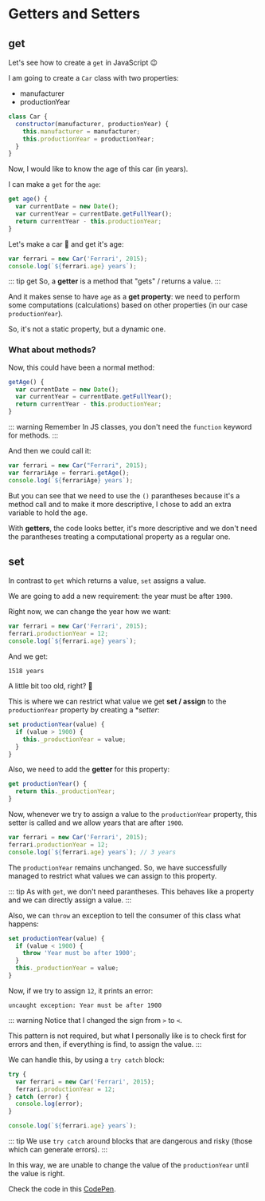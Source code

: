 # Getters and Setters

## get
Let's see how to create a `get` in JavaScript :wink:

I am going to create a `Car` class with two properties:
- manufacturer
- productionYear

``` js
class Car {
  constructor(manufacturer, productionYear) {
    this.manufacturer = manufacturer;
    this.productionYear = productionYear;
  }
}
```

Now, I would like to know the age of this car (in years).

I can make a `get` for the `age`:

``` js
get age() {
  var currentDate = new Date();
  var currentYear = currentDate.getFullYear();
  return currentYear - this.productionYear;
}
```

Let's make a car :car: and get it's age:

``` js
var ferrari = new Car('Ferrari', 2015);
console.log(`${ferrari.age} years`);
```

::: tip get
So, a **getter** is a method that "gets" / returns a value.
:::

And it makes sense to have `age` as a **get property**: we need to perform some computations (calculations) based on other properties (in our case `productionYear`).

So, it's not a static property, but a dynamic one.

### What about methods?

Now, this could have been a normal method:

``` js
getAge() {
  var currentDate = new Date();
  var currentYear = currentDate.getFullYear();
  return currentYear - this.productionYear;
}
```

::: warning Remember
In JS classes, you don't need the `function` keyword for methods.
:::

And then we could call it:

``` js
var ferrari = new Car("Ferrari", 2015);
var ferrariAge = ferrari.getAge();
console.log(`${ferrariAge} years`);
```

But you can see that we need to use the `()` parantheses because it's a method call and to make it more descriptive, I chose to add an extra variable to hold the age.

With **getters**, the code looks better, it's more descriptive and we don't need the parantheses treating a computational property as a regular one. 

## set

In contrast to `get` which returns a value, `set` assigns a value.

We are going to add a new requirement: the year must be after `1900`.

Right now, we can change the year how we want:

``` js
var ferrari = new Car('Ferrari', 2015);
ferrari.productionYear = 12;
console.log(`${ferrari.age} years`);
```

And we get:

```
1518 years
```

A little bit too old, right? :grimacing:

This is where we can restrict what value we get **set / assign** to the `productionYear` property by creating a **setter*:

``` js
set productionYear(value) {
  if (value > 1900) {
    this._productionYear = value;
  }
}
```

Also, we need to add the **getter** for this property:

``` js
get productionYear() {
  return this._productionYear;
}
```

Now, whenever we try to assign a value to the `productionYear` property, this setter is called and we allow years that are after `1900`.

``` js
var ferrari = new Car('Ferrari', 2015);
ferrari.productionYear = 12;
console.log(`${ferrari.age} years`); // 3 years
```

The `productionYear` remains unchanged. So, we have successfully managed to restrict what values we can assign to this property.

::: tip
As with `get`, we don't need parantheses. This behaves like a property and we can directly assign a value.
:::

Also, we can `throw` an exception to tell the consumer of this class what happens:

``` js
set productionYear(value) {
  if (value < 1900) {
    throw 'Year must be after 1900';
  }
  this._productionYear = value;
}
```

Now, if we try to assign `12`, it prints an error:

```
uncaught exception: Year must be after 1900
```

::: warning
Notice that I changed the sign from `>` to `<`. 

This pattern is not required, but what I personally like is to check first for errors and then, if everything is find, to assign the value.
:::

We can handle this, by using a `try catch` block:

``` js
try {
  var ferrari = new Car('Ferrari', 2015);
  ferrari.productionYear = 12;
} catch (error) {
  console.log(error);
}

console.log(`${ferrari.age} years`);
```

::: tip
We use `try catch` around blocks that are dangerous and risky (those which can generate errors).
:::

In this way, we are unable to change the value of the `productionYear` until the value is right.

Check the code in this [CodePen](https://codepen.io/danielsimi/pen/RyEYYO).
